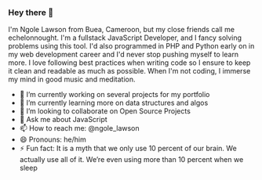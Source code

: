 ### Hey there 👋


I'm Ngole Lawson from Buea, Cameroon, but my close friends call me echelonnought. I'm a fullstack JavaScript Developer, and I fancy solving problems using this tool.
I'd also programmed in PHP and Python early on in my web development career and I'd never stop pushing myself to learn more. I love following best practices when writing code so I ensure to keep it clean and readable as much as possible. When I'm not coding, I immerse my mind in good music and meditation. 

- 🔭 I’m currently working on several projects for my portfolio
- 🌱 I’m currently learning more on data structures and algos
- 👯 I’m looking to collaborate on Open Source Projects
- 💬 Ask me about JavaScript 
- 📫 How to reach me: @ngole_lawson
- 😄 Pronouns: he/him
- ⚡ Fun fact: It is a myth that we only use 10 percent of our brain. We actually use all of it. We’re even using more than 10 percent when we sleep

